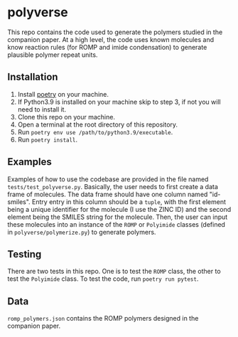 # polyverse
This repo contains the code used to generate the polymers studied in the companion paper. At a high level, the code uses known molecules and know reaction rules (for ROMP and imide condensation) to generate plausible polymer repeat units.
## Installation
1. Install [poetry](https://python-poetry.org/) on your machine.
2. If Python3.9 is installed on your machine skip to step 3, if not you will need to install it.
3. Clone this repo on your machine.
4. Open a terminal at the root directory of this repository.
5. Run `poetry env use /path/to/python3.9/executable`.
6. Run `poetry install`.
## Examples
Examples of how to use the codebase are provided in the file named `tests/test_polyverse.py`. Basically, the user needs to first create a data frame of molecules. The data frame should have one column named "id-smiles". Entry entry in this column should be a `tuple`, with the first element being a unique identifier for the molecule (I use the ZINC ID) and the second element being the SMILES string for the molecule. Then, the user can input these molecules into an instance of the `ROMP` or `Polyimide` classes (defined in `polyverse/polymerize.py`) to generate polymers.
## Testing
There are two tests in this repo. One is to test the `ROMP` class, the other to test the `Polyimide` class. To test the code, run `poetry run pytest`.
## Data
`romp_polymers.json` contains the ROMP polymers designed in the companion paper.
